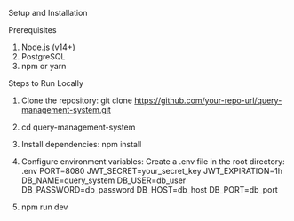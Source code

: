 Setup and Installation

Prerequisites
1. Node.js (v14+)
2. PostgreSQL
3. npm or yarn

Steps to Run Locally
1. Clone the repository: git clone https://github.com/your-repo-url/query-management-system.git
2. cd query-management-system
3. Install dependencies: npm install
4. Configure environment variables: Create a .env file in the root directory:
    .env
        PORT=8080
        JWT_SECRET=your_secret_key
        JWT_EXPIRATION=1h
        DB_NAME=query_system
        DB_USER=db_user
        DB_PASSWORD=db_password
        DB_HOST=db_host
        DB_PORT=db_port

5. npm run dev
